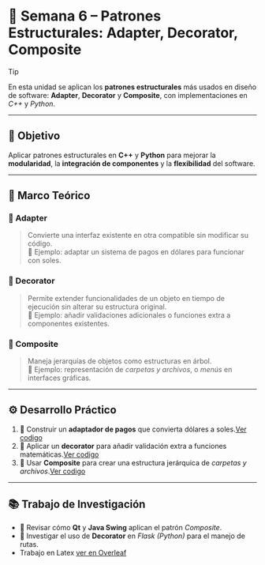 # 🧩 Semana 6 – Patrones Estructurales: Adapter, Decorator, Composite

> [!TIP]
> En esta unidad se aplican los **patrones estructurales** más usados en diseño de software: **Adapter**, **Decorator** y **Composite**, con implementaciones en *C++* y *Python*.

---

## 🎯 Objetivo
Aplicar patrones estructurales en **C++** y **Python** para mejorar la **modularidad**, la **integración de componentes** y la **flexibilidad** del software.

---

## 📘 Marco Teórico

### 🔄 Adapter
> Convierte una interfaz existente en otra compatible sin modificar su código.  
> 📍 Ejemplo: adaptar un sistema de pagos en dólares para funcionar con soles.

### 🎨 Decorator
> Permite extender funcionalidades de un objeto en tiempo de ejecución sin alterar su estructura original.  
> 📍 Ejemplo: añadir validaciones adicionales o funciones extra a componentes existentes.

### 🌳 Composite
> Maneja jerarquías de objetos como estructuras en árbol.  
> 📍 Ejemplo: representación de *carpetas y archivos*, o *menús* en interfaces gráficas.

---

## ⚙️ Desarrollo Práctico

1. 💱 Construir un **adaptador de pagos** que convierta dólares a soles.[Ver codigo](./1.cpp)
2. 🧮 Aplicar un **decorator** para añadir validación extra a funciones matemáticas.[Ver codigo](./2.cpp)
3. 📂 Usar **Composite** para crear una estructura jerárquica de *carpetas y archivos*.[Ver codigo](./3.cpp)

---

## 📚 Trabajo de Investigación

- 🔸 Revisar cómo **Qt** y **Java Swing** aplican el patrón *Composite*.  
- 🔸 Investigar el uso de **Decorator** en *Flask (Python)* para el manejo de rutas.
- Trabajo en Latex [ver en Overleaf](./https://www.overleaf.com/read/wzbzjgpjqgpp#195b17)
